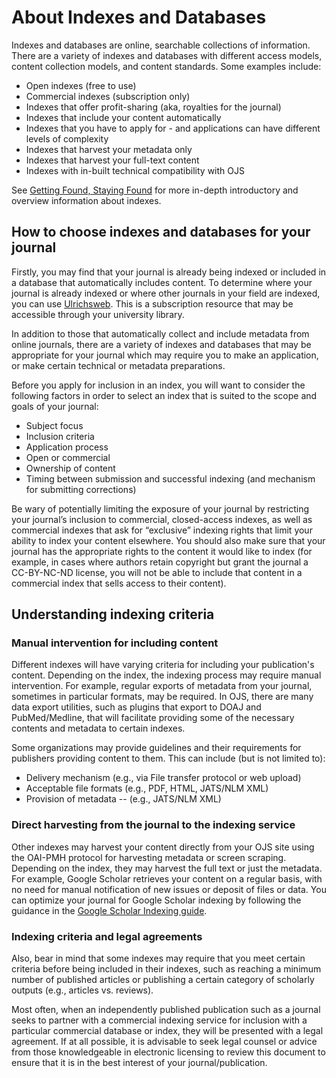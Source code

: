 # About Indexes and Databases

Indexes and databases are online, searchable collections of information. There are a variety of indexes and databases with different access models, content collection models, and content  standards. Some examples include:
* Open indexes (free to use)
* Commercial indexes (subscription only)
* Indexes that offer profit-sharing (aka, royalties for the journal)
* Indexes that include your content automatically
* Indexes that you have to apply for - and applications can have different levels of complexity
* Indexes that harvest your metadata only
* Indexes that harvest your full-text content
* Indexes with in-built technical compatibility with OJS

See [Getting Found, Staying Found](https://docs.pkp.sfu.ca/getting-found-staying-found/en/getting-found-visibility#indexes-and-databases) for more in-depth introductory and overview information about indexes.

## How to choose indexes and databases for your journal
Firstly, you may find that your journal is already being indexed or included in a database that automatically includes content. To determine where your journal is already indexed or where other journals in your field are indexed, you can use [Ulrichsweb](http://ulrichsweb.serialssolutions.com/login). This is a subscription resource that may be accessible through your university library. 


In addition to those that automatically collect and include metadata from online journals, there are a variety of indexes and databases that may be appropriate for your journal which may require you to make an application, or make certain technical or metadata preparations.


Before you apply for inclusion in an index, you will want to consider the following factors in order to select an index that is suited to the scope and goals of your journal:
* Subject focus
* Inclusion criteria
* Application process
* Open or commercial
* Ownership of content
* Timing between submission and successful indexing (and mechanism for submitting corrections)

Be wary of potentially limiting the exposure of your journal by restricting your journal’s inclusion to commercial, closed-access indexes, as well as commercial indexes that ask for “exclusive” indexing rights that limit your ability to index your content elsewhere. You should also make sure that your journal has the appropriate rights to the content it would like to index (for example, in cases where authors retain copyright but grant the journal a CC-BY-NC-ND license, you will not be able to include that content in a commercial index that sells access to their content). 

## Understanding indexing criteria
###  Manual intervention for including content
Different indexes will have varying criteria for including your publication's content. Depending on the index, the indexing process may require manual intervention. For example, regular exports of metadata from your journal, sometimes in particular formats, may be required. In OJS, there are many data export utilities, such as plugins that export to DOAJ and PubMed/Medline, that will facilitate providing some of the necessary contents and metadata to certain indexes.

Some organizations may provide guidelines and their requirements for publishers providing content to them. This can include (but is not limited to):

* Delivery mechanism (e.g., via File transfer protocol or web upload)
* Acceptable file formats (e.g., PDF, HTML, JATS/NLM XML)
* Provision of metadata -- (e.g., JATS/NLM XML)

### Direct harvesting from the journal to the indexing service
Other indexes may harvest your content directly from your OJS site using the OAI-PMH protocol for harvesting metadata or screen scraping. Depending on the index, they may harvest the full text or just the metadata. For example, Google Scholar retrieves your content on a regular basis, with no need for manual notification of new issues or deposit of files or data. You can optimize your journal for Google Scholar indexing by following the guidance in the [Google Scholar Indexing guide](https://docs.pkp.sfu.ca/google-scholar/).

### Indexing criteria and legal agreements
Also, bear in mind that some indexes may require that you meet certain criteria before being included in their indexes, such as reaching a minimum number of published articles or publishing a certain category of scholarly outputs (e.g., articles vs. reviews).

Most often, when an independently published publication such as a journal seeks to partner with a commercial indexing service for inclusion with a particular commercial database or index, they will be presented with a legal agreement. If at all possible, it is advisable to seek legal counsel or advice from those knowledgeable in electronic licensing to review this document to ensure that it is in the best interest of your journal/publication.
